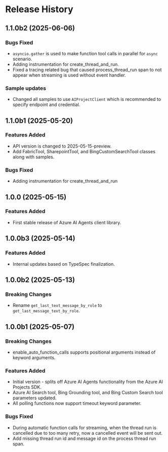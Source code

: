

# Release History

## 1.1.0b2 (2025-06-06)

### Bugs Fixed

- `asyncio.gather` is used to make function tool calls in parallel for `async` scenario.
- Adding instrumentation for create_thread_and_run.
- Fixed a tracing related bug that caused process_thread_run span to not appear when streaming is used without event handler.

### Sample updates
- Changed all samples to use `AIProjectClient` which is recommended to specify endpoint and credential.

## 1.1.0b1 (2025-05-20)

### Features Added

- API version is changed to 2025-05-15-preview.
- Add FabricTool, SharepointTool, and BingCustomSearchTool classes along with samples.

### Bugs Fixed

- Adding instrumentation for create_thread_and_run

## 1.0.0 (2025-05-15)

### Features Added

- First stable release of Azure AI Agents client library.

## 1.0.0b3 (2025-05-14)

### Features Added

- Internal updates based on TypeSpec finalization.

## 1.0.0b2 (2025-05-13)

### Breaking Changes

- Rename `get_last_text_message_by_role` to `get_last_message_text_by_role`.

## 1.0.0b1 (2025-05-07)

### Breaking Changes

- enable_auto_function_calls supports positional arguments instead of keyword arguments.
  
### Features Added

- Initial version - splits off Azure AI Agents functionality from the Azure AI Projects SDK.
- Azure AI Search tool, Bing Grounding tool, and Bing Custom Search tool parameters updated.
- All polling functions now support timeout keyword parameter.

### Bugs Fixed

- During automatic function calls for streaming, when the thread run is cancelled due to too many retry, now a cancelled event will be sent out.
- Add missing thread run id and message id on the process thread run span.
